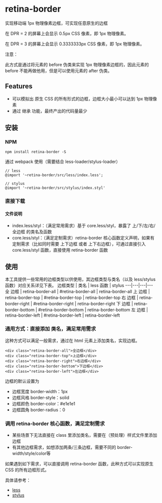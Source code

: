 # retina-border

实现移动端 1px 物理像素边框，可实现任意原生的边框

在 DPR = 2 的屏幕上会显示 0.5px CSS 像素，即 1px 物理像素。

在 DPR = 3 的屏幕上会显示 0.3333333px CSS 像素，即 1px 物理像素。


注意：

此方式是通过将元素的 before 伪类来实现 1px 物理像素边框的，因此元素的 before 不能再做他用，但是可以使用元素的 after 伪类。


## Features
- 可以模拟出 原生 CSS 的所有形式的边框，边框大小最小可以达到 1px 物理像素
- 通过 继承 功能，最终产出的代码量最少


## 安装

### NPM

```
npm install retina-border -S
```

通过 webpack 使用（需要结合 less-loader/stylus-loader）
```
// less
@import '~retina-border/src/less/index.less';

// stylus
@import '~retina-border/src/stylus/index.styl'
```

### 直接下载

[]()

#### 文件说明

- index.less/styl：（满足常用需求）基于 core.less/styl，暴露了 上/下/左/右/全边框 的类名及函数
- core.less/styl：（满足定制需求）retina-border 核心函数定义声明，如果有定制需求（比如同时需要 上下边框 或者 上下右边框），可通过直接引入 core.less/styl 函数，直接使用 retina-border 函数


## 使用

本工具提供一些常用的边框类型以供使用，其边框类型与类名（以及 less/stylus 函数）对应关系详见下表。
边框类型 | 类名 | less 函数 | stylus
---|---|---|---
全 边框 | retina-border-all | #retina-border-all | retina-border-all
上 边框 | retina-border-top | #retina-border-top | retina-border-top
右 边框 | retina-border-right | #retina-border-right | retina-border-right
下 边框 | retina-border-bottom | #retina-border-bottom | retina-border-bottom
左 边框 | retina-border-left | #retina-border-left | retina-border-left

### 通用方式：直接添加 类名，满足常用需求

这种方式可以满足一般需求，通过在 html 元素上添加类名，实现边框。

```
<div class="retina-border-all">全边框</div>
<div class="retina-border-top">上边框</div>
<div class="retina-border-right">右边框</div>
<div class="retina-border-bottom">下边框</div>
<div class="retina-border-left">左边框</div>
```

边框的默认设置为
- 边框宽度 border-width：1px
- 边框风格 border-style：solid
- 边框颜色 border-color：#e1e1e1
- 边框圆角 border-radius：0


### 调用 retina-border 核心函数，满足定制需求

- 某些场景下无法直接在 class 里添加类名，需要在（预处理）样式文件里添加边框
- 有其他边框需求，如想添加两条/三条边框，需要不同的 border-width/style/color等

如果遇到如下需求，可以直接调用 retina-border 函数，此种方式可以实现原生 CSS 的所有边框形式。

具体请参考：

- [less]()
- [stylus]()